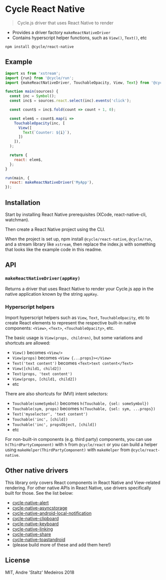 # Cycle React Native

> Cycle.js driver that uses React Native to render

- Provides a driver factory `makeReactNativeDriver`
- Contains hyperscript helper functions, such as `View()`, `Text()`, etc

```
npm install @cycle/react-native
```

## Example

```js
import xs from 'xstream';
import {run} from '@cycle/run';
import {makeReactNativeDriver, TouchableOpacity, View, Text} from '@cycle/react-native';

function main(sources) {
  const inc = Symbol();
  const inc$ = sources.react.select(inc).events('click');

  const count$ = inc$.fold(count => count + 1, 0);

  const elem$ = count$.map(i =>
    TouchableOpacity(inc, [
      View([
        Text(`Counter: ${i}`),
      ])
    ]),
  );

  return {
    react: elem$,
  };
}

run(main, {
  react: makeReactNativeDriver('MyApp'),
});
```


## Installation

Start by installing React Native prerequisites (XCode, react-native-cli, watchman).

Then create a React Native project using the CLI.

When the project is set up, npm install `@cycle/react-native`, `@cycle/run`, and a stream library like `xstream`, then replace the index.js with something that looks like the example code in this readme.

## API

### `makeReactNativeDriver(appKey)`

Returns a driver that uses React Native to render your Cycle.js app in the native application known by the string `appKey`.

### Hyperscript helpers

Import hyperscript helpers such as `View`, `Text`, `TouchableOpacity`, etc to create React elements to represent the respective built-in native components: `<View>`, `<Text>`, `<TouchableOpacity>`, etc.

The basic usage is `View(props, children)`, but some variations and shortcuts are allowed:

- `View()` becomes `<View/>`
- `View(props)` becomes `<View {...props}></View>`
- `Text('text content')` becomes `<Text>text content</Text>`
- `View([child1, child2])`
- `Text(props, 'text content')`
- `View(props, [child1, child2])`
- etc

There are also shortcuts for (MVI) intent selectors:

- `Touchable(someSymbol)` becomes `h(Touchable, {sel: someSymbol})`
- `Touchable(sym, props)` becomes `h(Touchable, {sel: sym, ...props})`
- `Text('myselector', 'text content')`
- `Touchable('inc', [child])`
- `Touchable('inc', propsObject, [child])`
- etc

For non-built-in components (e.g. third party) components, you can use `h(ThirdPartyComponent)` with `h` from `@cycle/react` or you can build a helper using `makeHelper(ThirdPartyComponent)` with `makeHelper` from `@cycle/react-native`.

## Other native drivers

This library only covers React components in React Native and View-related rendering. For other native APIs in React Native, use drivers specifically built for those. See the list below:

- [cycle-native-alert](https://gitlab.com/staltz/cycle-native-alert)
- [cycle-native-asyncstorage](https://gitlab.com/staltz/cycle-native-asyncstorage)
- [cycle-native-android-local-notification](https://gitlab.com/staltz/cycle-native-android-local-notification)
- [cycle-native-clipboard](https://gitlab.com/staltz/cycle-native-clipboard)
- [cycle-native-keyboard](https://gitlab.com/staltz/cycle-native-keyboard)
- [cycle-native-linking](https://gitlab.com/staltz/cycle-native-linking)
- [cycle-native-share](https://gitlab.com/staltz/cycle-native-share)
- [cycle-native-toastandroid](https://gitlab.com/staltz/cycle-native-toastandroid)
- (please build more of these and add them here!)

## License

MIT, Andre 'Staltz' Medeiros 2018

